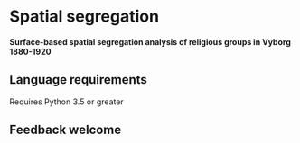 # Spatial segregation
#### Surface-based spatial segregation analysis of religious groups in Vyborg 1880-1920
## Language requirements
Requires Python 3.5 or greater
## Feedback welcome